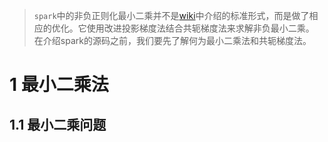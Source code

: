 > `spark`中的非负正则化最小二乘并不是[wiki](https://en.wikipedia.org/wiki/Non-negative_least_squares)中介绍的标准形式，而是做了相应的优化。它使用改进投影梯度法结合共轭梯度法来求解非负最小二乘。
在介绍spark的源码之前，我们要先了解何为最小二乘法和共轭梯度法。

# 1 最小二乘法

## 1.1 最小二乘问题